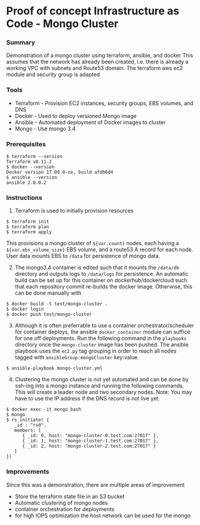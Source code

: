 # Proof of concept Infrastructure as Code - Mongo Cluster

### Summary
Demonstration of a mongo cluster using terraform, ansible, and docker
This assumes that the network has already been created, i.e. there is already
a working VPC with subnets and Route53 domain.
The terraform aws ec2 module and security group is adapted

### Tools
* Terraform - Provision EC2 instances, security groups, EBS volumes, and DNS
* Docker - Used to deploy versioned Mongo image
* Ansible - Automated deployment of Docker images to cluster
* Mongo - Use mongo 3.4

### Prerequisites
```
$ terraform --version
Terraform v0.11.2
$ docker --version
Docker version 17.09.0-ce, build afdb6d4
$ ansible --version
ansible 2.0.0.2
```

### Instructions
1. Terraform is used to initially provision resources
```
$ terraform init
$ terraform plan
$ terraform apply 
```
This provisions a mongo cluster of `${var.count}` nodes, each having a
`${var.ebs_volume_size}` EBS volume, and a route53 A record for each node.
User data mounts EBS to `/data` for persistence of mongo data.

2. The mongo3.4 container is edited such that it mounts the `/data/db`
directory and outputs logs to `/data/logs` for persistence. An automatic
build can be set up for this container on dockerhub/dockercloud such that
each repository commit re-builds the docker image. Otherwise, this can
be done manually with
```
$ docker build -t test/mongo-cluster .
$ docker login
$ docker push test/mongo-cluster
```

3. Although it is often preferrable to use a container orchestrator/scheduler
for container deploys, the ansible `docker_container` module can suffice
for one off deployments. Run the following command in the `playbooks`
directory once the `mongo-cluster` image has been pushed. The ansible playbook
uses the `ec2.py` tag grouping in order to reach all nodes tagged with
`ansibleGroup:mongoCluster` key:value.

```
$ ansible-playbook mongo-cluster.yml
```

4. Clustering the mongo cluster is not yet automated and can be done by
ssh-ing into a mongo instance  and running the following commands.
This will create a leader node and two secondary nodes.
Note: You may have to use the IP address if the DNS record is not live yet.
```
$ docker exec -it mongo bash
$ mongo
$ rs.initiate( {
   _id : "rs0",
   members: [               
      { _id: 0, host: "mongo-cluster-0.test.com:27017" }, 
      { _id: 1, host: "mongo-cluster-1.test.com:27017" },
      { _id: 2, host: "mongo-cluster-2.test.com:27017" }
   ]
})
```

### Improvements
Since this was a demonstration, there are multiple areas of improvement
* Store the terraform state file in an S3 bucket
* Automatic clustering of mongo nodes
* container orchestration for deployments
* for high IOPS optimization the host network can be used for the mongo
